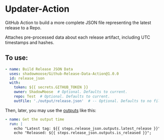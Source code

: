 # Updater-Action

GitHub Action to build a more complete JSON file representing the latest release to a Repo.

Attaches pre-processed data about each release artifact, including UTC timestamps and hashes.

## To use:
```yml
- name: Build Release JSON Data
  uses: shadowmoose/Github-Release-Data-Action@1.0.0
  id: release_json
  with:
    token: ${{ secrets.GITHUB_TOKEN }}
    owner: ShadowMoose  # Optional. Defaults to current.
    repo: Test  # Optional. Defaults to current.
    outFile: './output/release.json'  # -- Optional. Defaults to no file output.
```


Then, later, you may use the [outputs](./action.yml) like this:

```yml
- name: Get the output time
  run: |
    echo "Latest tag: ${{ steps.release_json.outputs.latest_release }}";
    echo "Released: ${{ steps.release_json.outputs.is_released }}";
```
